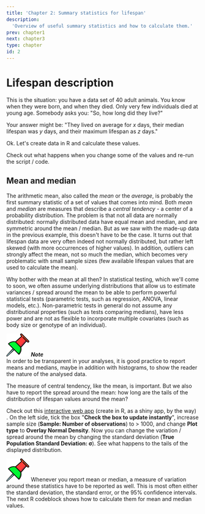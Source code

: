 ```yaml
---
title: 'Chapter 2: Summary statistics for lifespan'
description:
  'Overview of useful summary statistics and how to calculate them.'
prev: chapter1
next: chapter3
type: chapter
id: 2
---
```


<exercise id="1" title="Getting started: Mean, median, maximum lifespan">

# Lifespan description 

This is the situation: you have a data set of 40 adult animals. You know when they were born, and when they died. Only very few individuals died at young age. Somebody asks you: "So, how long did they live?"

Your answer might be: "They lived on average for *x* days, their median lifespan was *y* days, and their maximum lifespan as *z* days."

Ok. Let's create data in R and calculate these values.

<codeblock id="2">
Check out what happens when you change some of the values and re-run the script / code.
</codeblock>


## Mean and median

The arithmetic mean, also called the *mean* or the *average*, is probably the first summary statistic of a set of values that comes into mind. Both *mean* and *median* are measures that describe a *central tendency* - a center of a probability distribution. The problem is that not all data are normally distributed: normally distributed data have equal mean and median, and are symmetric around the mean / median. But as we saw with the made-up data in the previous example, this doesn't have to be the case. It turns out that lifespan data are very often indeed not normally distributed, but rather left skewed (with more occurrences of higher values). In addition, outliers can strongly affect the mean, not so much the median, which becomes very problematic with small sample sizes (few available lifespan values that are used to calculate the mean).

Why bother with the mean at all then? In statistical testing, which we'll come to soon, we often assume underlying distributions that allow us to estimate variances / spread around the mean to be able to perform powerful statistical tests (parametric tests, such as regression, ANOVA, linear models, etc.). Non-parametric tests in general do not assume any distributional properties (such as tests comparing medians), have less power and are not as flexible to incorporate multiple covariates (such as body size or genotype of an individual).

![](https://github.com/ZajitschekTeam/lifespananalysis/blob/master/images/pushpin.svg?raw=true) ***Note***   
In order to be transparent in your analyses, it is good practice to report means and medians, maybe in addition with histograms, to show the reader the nature of the analysed data. 

The measure of central tendency, like the mean, is important. But we also have to report the spread around the mean: how long are the tails of the distribution of lifespan values around the mean?

Check out this [interactive web app](https://shiny.abdn.ac.uk/Stats/apps/app_normal/) (create in R, as a shiny app, by the way) . On the left side, tick the box "**Check the box to update instantly**", increase sample size (**Sample: Number of observations**) to > 1000, and change **Plot type** to **Overlay Normal Density**. Now you can change the variation / spread around the mean by changing the standard deviation (**True Population Standard Deviation: σ**). See what happens to the tails of the displayed distribution.

![](https://github.com/ZajitschekTeam/lifespananalysis/blob/master/images/pushpin.svg?raw=true) 
Whenever you report mean or median, a measure of variation around these statistics have to be reported as well. This is most often either the standard deviation, the standard error, or the 95% confidence intervals. The next R codeblock shows how to calculate them for mean and median values.


## 


</exercise>
